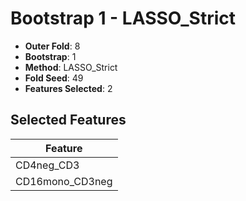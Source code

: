 # Bootstrap 1 - LASSO_Strict

- **Outer Fold**: 8
- **Bootstrap**: 1
- **Method**: LASSO_Strict
- **Fold Seed**: 49
- **Features Selected**: 2

## Selected Features

| Feature |
|---------|
| CD4neg_CD3 |
| CD16mono_CD3neg |
